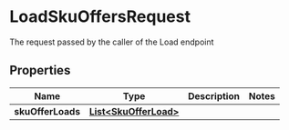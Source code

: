 

# LoadSkuOffersRequest

The request passed by the caller of the Load endpoint

## Properties

| Name | Type | Description | Notes |
|------------ | ------------- | ------------- | -------------|
|**skuOfferLoads** | [**List&lt;SkuOfferLoad&gt;**](SkuOfferLoad.md) |  |  |



